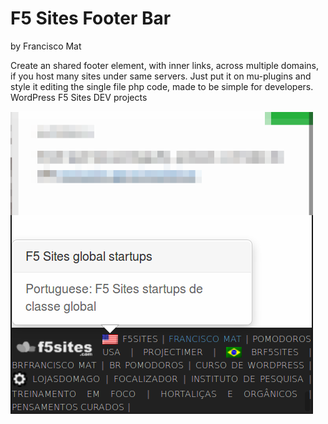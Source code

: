 # F5 Sites Footer Bar
by Francisco Mat

Create an shared footer element, with inner links, across multiple domains, if you host many sites under same servers. Just put it on mu-plugins and style it editing the single file php code, made to be simple for developers. WordPress F5 Sites DEV projects 

![F5 Sites Footer Bar](2018-06-15-screenshot-footer-bar.png)

